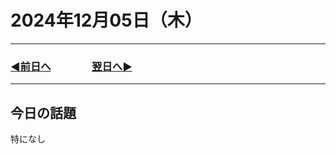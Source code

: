 # 2024年12月05日（木）

---

### [◀️前日へ](https://github.com/yuasys/chatty-journal/blob/main/2024/12/2024-12-04.md)&emsp;&emsp;&emsp;&emsp;[翌日へ▶️](https://github.com/yuasys/chatty-journal/blob/main/2024/12/2024-12-06.md)

---

## 今日の話題

特になし

